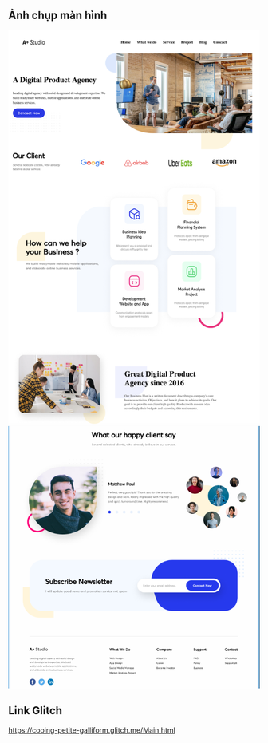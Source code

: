 ## Ảnh chụp màn hình
![Ảnh thiết kế ](images/Bai10.png)
![Ảnh thiết kế ](images/bai10_2.png)

## Link Glitch 
https://cooing-petite-galliform.glitch.me/Main.html

